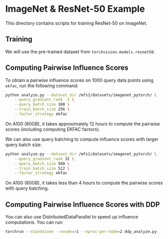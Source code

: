 # ImageNet & ResNet-50 Example

This directory contains scripts for training ResNet-50 on ImageNet. 

## Training

We will use the pre-trained dataset from `torchvision.models.resnet50`.

## Computing Pairwise Influence Scores

To obtain a pairwise influence scores on 1000 query data points using `ekfac`, run the following command:
```bash
python analyze.py --dataset_dir /mfs1/datasets/imagenet_pytorch/ \
    --query_gradient_rank -1 \
    --query_batch_size 100 \
    --train_batch_size 256 \
    --factor_strategy ekfac
```
On A100 (80GB), it takes approximately 12 hours to compute the pairwise scores (including computing EKFAC factors).

We can also use query batching to compute influence scores with larger query batch size.
```bash
python analyze.py --dataset_dir /mfs1/datasets/imagenet_pytorch/ \
    --query_gradient_rank 32 \
    --query_batch_size 500 \
    --train_batch_size 512 \
    --factor_strategy ekfac
```
On A100 (80GB), it takes less than 4 hours to compute the pairwise scores with query batching.

## Computing Pairwise Influence Scores with DDP

You can also use DistributedDataParallel to speed up influence computations. You can run:
```bash
torchrun --standalone --nnodes=1 --nproc-per-node=2 ddp_analyze.py
```